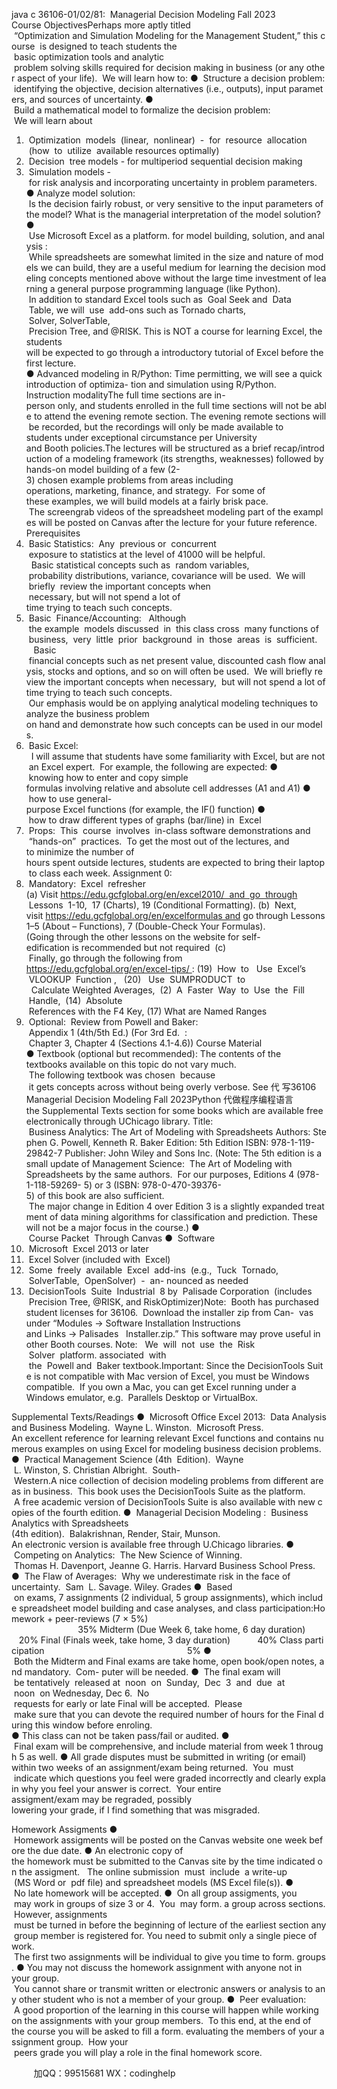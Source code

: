 java c
36106-01/02/81:  Managerial Decision Modeling
Fall 2023
Course ObjectivesPerhaps more aptly titled  “Optimization and Simulation Modeling for the Management Student,” this course  is designed to teach students the  basic optimization tools and analytic  problem solving skills required for decision making in business (or any other aspect of your life).  We will learn how to:
●  Structure a decision problem:  identifying the objective, decision alternatives (i.e., outputs), input parameters, and sources of uncertainty.
●  Build a mathematical model to formalize the decision problem:  We will learn about
1.  Optimization  models  (linear,  nonlinear)  -  for  resource  allocation  (how  to  utilize  available resources optimally)
2.  Decision  tree models - for multiperiod sequential decision making
3.  Simulation models - for risk analysis and incorporating uncertainty in problem parameters.
● Analyze model solution:  Is the decision fairly robust, or very sensitive to the input parameters of the model? What is the managerial interpretation of the model solution?
●  Use Microsoft Excel as a platform. for model building, solution, and analysis :  While spreadsheets are somewhat limited in the size and nature of models we can build, they are a useful medium for learning the decision modeling concepts mentioned above without the large time investment of learning a general purpose programming language (like Python).  In addition to standard Excel tools such as  Goal Seek and  Data  Table, we will  use  add-ons such as Tornado charts,  Solver, SolverTable,  Precision Tree, and @RISK. This is NOT a course for learning Excel, the students will be expected to go through a introductory tutorial of Excel before the first lecture.
● Advanced modeling in R/Python: Time permitting, we will see a quick introduction of optimiza- tion and simulation using R/Python.
Instruction modalityThe full time sections are in-person only, and students enrolled in the full time sections will not be able to attend the evening remote section. The evening remote sections will be recorded, but the recordings will only be made available to students under exceptional circumstance per University and Booth policies.The lectures will be structured as a brief recap/introduction of a modeling framework (its strengths, weaknesses) followed by hands-on model building of a few (2-3) chosen example problems from areas including operations, marketing, finance, and strategy.  For some of these examples, we will build models at a fairly brisk pace.  The screengrab videos of the spreadsheet modeling part of the examples will be posted on Canvas after the lecture for your future reference.
Prerequisites
1.  Basic Statistics:  Any  previous or  concurrent  exposure to statistics at the level of 41000 will be helpful.   Basic statistical concepts such as  random variables,  probability distributions, variance, covariance will be used.  We will  briefly  review the important concepts when  necessary, but will not spend a lot of time trying to teach such concepts.
2.  Basic  Finance/Accounting:   Although  the example  models discussed  in  this class cross  many functions of  business,  very  little  prior  background  in  those  areas  is  sufficient.    Basic  financial concepts such as net present value, discounted cash flow analysis, stocks and options, and so on will often be used.  We will briefly review the important concepts when necessary,  but will not spend a lot of time trying to teach such concepts.  Our emphasis would be on applying analytical modeling techniques to analyze the business problem on hand and demonstrate how such concepts can be used in our models.
3.  Basic Excel:   I will assume that students have some familiarity with Excel, but are not an Excel expert.  For example, the following are expected:
●  knowing how to enter and copy simple formulas involving relative and absolute cell addresses (A1 and $A$1)
●  how to use general-purpose Excel functions (for example, the IF() function)
●  how to draw different types of graphs (bar/line) in  Excel
4.  Props:  This  course  involves  in-class software demonstrations and  “hands-on”  practices.  To get the most out of the lectures, and to minimize the number of hours spent outside lectures, students are expected to bring their laptop to class each week.
Assignment 0:
1.  Mandatory:  Excel  refresher
(a) Visit https://edu.gcfglobal.org/en/excel2010/  and  go  through  Lessons  1-10,  17 (Charts), 19 (Conditional Formatting).
(b)  Next, visit https://edu.gcfglobal.org/en/excelformulas and go through Lessons 1–5 (About – Functions), 7 (Double-Check Your Formulas).
(Going through the other lessons on the website for self-edification is recommended but not required 
(c)  Finally, go through the following from https://edu.gcfglobal.org/en/excel-tips/ :
(19)  How  to   Use  Excel’s  VLOOKUP  Function ,   (20)   Use  SUMPRODUCT  to   Calculate Weighted Averages,  (2)  A  Faster  Way  to  Use  the  Fill  Handle,  (14)  Absolute  References with the F4 Key, (17) What are Named Ranges
2.  Optional:  Review from Powell and Baker:  Appendix 1 (4th/5th Ed.) (For 3rd Ed.  :  Chapter 3, Chapter 4 (Sections 4.1-4.6))
Course Material
● Textbook (optional but recommended): The contents of the textbooks available on this topic do not vary much.  The following textbook was chosen  because  it gets concepts across without being overly verbose. See 代 写36106 Managerial Decision Modeling Fall 2023Python
代做程序编程语言the Supplemental Texts section for some books which are available free electronically through UChicago library.
Title:  Business Analytics: The Art of Modeling with Spreadsheets Authors: Stephen G. Powell, Kenneth R. Baker
Edition: 5th Edition
ISBN: 978-1-119-29842-7
Publisher: John Wiley and Sons Inc.
(Note: The 5th edition is a small update of Management Science:  The Art of Modeling with Spreadsheets by the same authors.  For our purposes, Editions 4 (978-1-118-59269- 5) or 3 (ISBN: 978-0-470-39376-5) of this book are also sufficient.  The major change in Edition 4 over Edition 3 is a slightly expanded treatment of data mining algorithms for classification and prediction. These will not be a major focus in the course.)
●  Course Packet  Through Canvas
●  Software
1.  Microsoft  Excel 2013 or later
2.  Excel Solver (included with  Excel)
3.  Some  freely  available  Excel  add-ins  (e.g.,  Tuck  Tornado,  SolverTable,  OpenSolver)  -  an- nounced as needed
4.  DecisionTools  Suite  Industrial  8 by  Palisade Corporation  (includes  Precision Tree, @RISK, and RiskOptimizer)Note:  Booth has purchased student licenses for 36106.  Download the installer zip from Can-  vas under “Modules → Software Installation Instructions and Links → Palisades   Installer.zip.” This software may prove useful in other Booth courses.
Note:   We  will  not  use  the  Risk  Solver  platform. associated  with  the  Powell and  Baker textbook.Important: Since the DecisionTools Suite is not compatible with Mac version of Excel, you must be Windows compatible.  If you own a Mac, you can get Excel running under a Windows emulator, e.g.  Parallels Desktop or VirtualBox.


Supplemental Texts/Readings
●  Microsoft Office Excel 2013:  Data Analysis and Business Modeling.  Wayne L. Winston.  Microsoft Press.
An excellent reference for learning relevant Excel functions and contains numerous examples on using Excel for modeling business decision problems.
●  Practical Management Science (4th  Edition).  Wayne  L. Winston, S. Christian Albright.  South- Western.A nice collection of decision modeling problems from different areas in business.  This book uses the DecisionTools Suite as the platform.  A free academic version of DecisionTools Suite is also available with new copies of the fourth edition.
●  Managerial Decision Modeling :  Business Analytics with Spreadsheets (4th edition).  Balakrishnan, Render, Stair, Munson.
An electronic version is available free through U.Chicago libraries.
●  Competing on Analytics:  The New Science of Winning.  Thomas H. Davenport, Jeanne G. Harris. Harvard Business School Press.
●  The Flaw of Averages:  Why we underestimate risk in the face of uncertainty.  Sam  L. Savage. Wiley.
Grades
●  Based  on exams, 7 assignments (2 individual, 5 group assignments), which include spreadsheet model building and case analyses, and class participation:Homework + peer-reviews (7 × 5%)                            35% Midterm (Due Week 6, take home, 6 day duration)    20% Final (Finals week, take home, 3 day duration)           40% Class participation                                                          5%
●  Both the Midterm and Final exams are take home, open book/open notes, and mandatory.  Com- puter will be needed.
●  The final exam will  be tentatively  released at  noon  on  Sunday,  Dec  3  and  due  at  noon  on Wednesday, Dec 6.  No  requests for early or late Final will be accepted.  Please  make sure that you can devote the required number of hours for the Final during this window before enroling.
● This class can not be taken pass/fail or audited.
●  Final exam will be comprehensive, and include material from week 1 through 5 as well.
● All grade disputes must be submitted in writing (or email) within two weeks of an assignment/exam being returned.  You  must  indicate which questions you feel were graded incorrectly and clearly explain why you feel your answer is correct.  Your entire assigment/exam may be regraded, possibly lowering your grade, if I find something that was misgraded.




Homework Assigments
●  Homework assigments will be posted on the Canvas website one week before the due date.
● An electronic copy of the homework must be submitted to the Canvas site by the time indicated on the assigment.   The online submission  must  include  a write-up  (MS Word or  pdf file) and spreadsheet models (MS Excel file(s)).
●  No late homework will be accepted.
●  On all group assigments, you  may work in groups of size 3 or 4.  You  may form. a group across sections.  However, assignments  must be turned in before the beginning of lecture of the earliest section any group member is registered for. You need to submit only a single piece of work.  The first two assignments will be individual to give you time to form. groups.
● You may not discuss the homework assignment with anyone not in your group.  You cannot share or transmit written or electronic answers or analysis to any other student who is not a member of your group.
●  Peer evaluation:  A good proportion of the learning in this course will happen while working on the assignments with your group members.  To this end, at the end of the course you will be asked to fill a form. evaluating the members of your assignment group.  How your  peers grade you will play a role in the final homework score.





         
加QQ：99515681  WX：codinghelp
